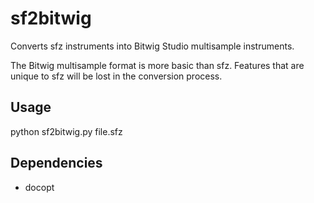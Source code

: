 # sf2bitwig

Converts sfz instruments into Bitwig Studio multisample instruments.

The Bitwig multisample format is more basic than sfz. Features that are unique to sfz will be lost in the conversion process.


## Usage
python sf2bitwig.py file.sfz

## Dependencies
* docopt

